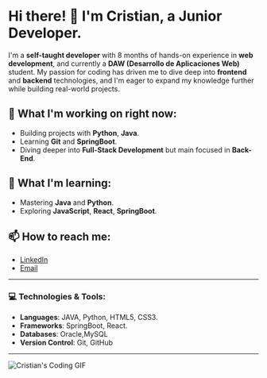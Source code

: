 # Hi there! 👋 I'm Cristian, a Junior Developer.

I'm a **self-taught developer** with 8 months of hands-on experience in **web development**, and currently a **DAW (Desarrollo de Aplicaciones Web)** student. My passion for coding has driven me to dive deep into **frontend** and **backend** technologies, and I'm eager to expand my knowledge further while building real-world projects.

## 🚀 What I'm working on right now:
- Building projects with **Python**, **Java**.
- Learning **Git** and **SpringBoot**.
- Diving deeper into **Full-Stack Development** but main focused in **Back-End**.

## 🌱 What I'm learning:
- Mastering **Java** and **Python**.
- Exploring **JavaScript**, **React**, **SpringBoot**.


## 📫 How to reach me:
- [LinkedIn](https://www.linkedin.com/in/cristianmoranorodriguez)
- [Email](mailto:cristian.morano@hotmail.com)

---

### 💻 Technologies & Tools:

- **Languages**: JAVA, Python, HTML5, CSS3. 
- **Frameworks**: SpringBoot, React.
- **Databases**: Oracle,MySQL
- **Version Control**: Git, GitHub

---

![Cristian's Coding GIF](https://media.tenor.com/K7KPyRmZs2wAAAAM/keyboard-fast-typing.gif)

